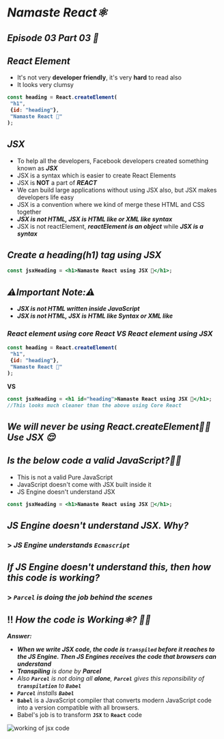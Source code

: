# _Namaste React⚛️_
## _Episode 03 Part 03 🚀_

## _React Element_
- It's not very **developer friendly**, it's very **hard** to read also
- It looks very clumsy

<b>

```js
const heading = React.createElement(
 "h1",
 {id: "heading"},
 "Namaste React 🚀"
);
```
</b>

## _JSX_
- To help all the developers, Facebook developers created something known as _**JSX**_
- JSX is a syntax which is easier to create React Elements
- JSX is **NOT** a part of **_REACT_**
- We can build large applications without using JSX also, but JSX makes developers life easy
- JSX is a convention where we kind of merge these HTML and CSS together
- **_JSX is not HTML, JSX is HTML like or XML like syntax_**
- JSX is not reactElement, _**reactElement is an object**_ while _**JSX is a syntax**_

## _Create a heading(h1) tag using JSX_

<b>

```jsx
const jsxHeading = <h1>Namaste React using JSX 🚀</h1>;
```
</b>

## _**⚠️Important Note:⚠️**_ 
- _**JSX is not HTML written inside JavaScript**_
- **_JSX is not HTML, JSX is HTML like Syntax or XML like_**

### _React element using core React VS React element using JSX_
<b>

```js
const heading = React.createElement(
 "h1",
 {id: "heading"},
 "Namaste React 🚀"
);
```

VS

```jsx
const jsxHeading = <h1 id="heading">Namaste React using JSX 🚀</h1>;
//This looks much cleaner than the above using Core React
```

## _We will never be using React.createElement😮‍💨_ _Use JSX 😌_
</b>



## _Is the below code a valid JavaScript?🤔💭_
- This is not a valid Pure JavaScript
- JavaScript doesn't come with JSX built inside it
- JS Engine doesn't understand JSX


<b>

```jsx
const jsxHeading = <h1>Namaste React using JSX 🚀</h1>;
```
</b>

## _JS Engine doesn't understand JSX. Why?_
### > _JS Engine understands **`Ecmascript`**_

## _If JS Engine doesn't understand this, then how this code is working?_
### > _`Parcel` is doing the job behind the scenes_

## ‼️ _How the code is Working⚛️? 🤔💭_

_**Answer:**_
- _**When we write JSX code, the code is `transpiled` before it reaches to the JS Engine.
Then JS Engines receives the code that browsers can understand**_
- _**Transpiling** is done by **Parcel**_
- _Also **`Parcel`** is not doing all **alone**, **`Parcel`** gives this reponsibility of **`transpilation`** to **`Babel`**_
- _**`Parcel`** installs **`Babel`**_
- **`Babel`** is a JavaScript compiler that converts modern JavaScript code into a version compatible with all browsers.
- Babel's job is to transform **`JSX`** to **`React`** code


![working of jsx code](https://github.com/anupam-kumar-krishnan/Namaste-React/assets/69143883/702df916-c9bb-49f9-9fa6-a0e57e352b96)

